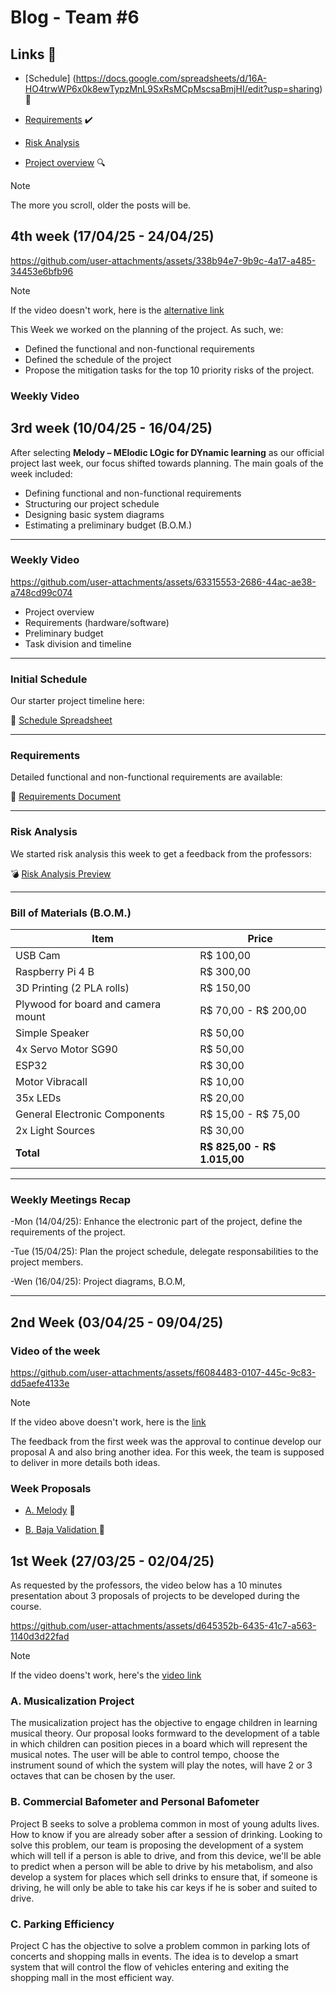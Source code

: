 # Blog - Team #6

## Links 🔗

- [Schedule] (https://docs.google.com/spreadsheets/d/16A-HO4trwWP6x0k8ewTypzMnL9SxRsMCpMscsaBmjHI/edit?usp=sharing) :calendar:

- [Requirements](https://docs.google.com/spreadsheets/d/1Q6yNXRD3ya6egxgR8T8BPecmGC_VNlykp1QTv5MUk90/edit?usp=sharing) ✔️

- [Risk Analysis](https://github.com/IshikawaRasoto/integration-workshop-3/blob/main/docs/RiskAnalysis.md) 

- <a href="https://github.com/IshikawaRasoto/integration-workshop-3/tree/main">Project overview</a> 🔍

> [!NOTE]
> The more you scroll, older the posts will be.

## 4th week (17/04/25 - 24/04/25)

https://github.com/user-attachments/assets/338b94e7-9b9c-4a17-a485-34453e6bfb96

> [!NOTE]
> If the video doesn't work, here is the <a href="https://drive.google.com/file/d/1DF5MuI8baSHS0etINNkh2YdKUNlma0PU/view?usp=sharing">alternative link</a>

This Week we worked on the planning of the project. As such, we:

- Defined the functional and non-functional requirements
- Defined the schedule of the project
- Propose the mitigation tasks for the top 10 priority risks of the project.

### Weekly Video


## 3rd week (10/04/25 - 16/04/25)

After selecting **Melody – MElodic LOgic for DYnamic learning** as our official project last week, our focus shifted towards planning. The main goals of the week included:

- Defining functional and non-functional requirements
- Structuring our project schedule
- Designing basic system diagrams
- Estimating a preliminary budget (B.O.M.)

---

### Weekly Video

https://github.com/user-attachments/assets/63315553-2686-44ac-ae38-a748cd99c074

- Project overview
- Requirements (hardware/software)
- Preliminary budget
- Task division and timeline

---

### Initial Schedule

Our starter project timeline here:  

📌 [Schedule Spreadsheet](https://docs.google.com/spreadsheets/d/1K51avpQig4mYJVM0eIMD89h_2f8xq5VL/edit?usp=sharing&ouid=108155820748050682927&rtpof=true&sd=true)

---

### Requirements

Detailed functional and non-functional requirements are available:  

📄 [Requirements Document](https://github.com/IshikawaRasoto/integration-workshop-3/blob/main/docs/Requirements.md)

---

### Risk Analysis

We started risk analysis this week to get a feedback from the professors:

:bomb: [Risk Analysis Preview ](https://github.com/IshikawaRasoto/integration-workshop-3/blob/main/docs/RiskAnalysis.md)

---

### Bill of Materials (B.O.M.)

| Item                                | Price                   |
| ----------------------------------- | ----------------------- |
| USB Cam                             | R$ 100,00               |
| Raspberry Pi 4 B                    | R$ 300,00               |
| 3D Printing (2 PLA rolls)           | R$ 150,00               |
| Plywood for board and camera mount | R$ 70,00 - R$ 200,00    |
| Simple Speaker                      | R$ 50,00                |
| 4x Servo Motor SG90                 | R$ 50,00                |
| ESP32                               | R$ 30,00                |
| Motor Vibracall                     | R$ 10,00                |
| 35x LEDs                            | R$ 20,00                |
| General Electronic Components       | R$ 15,00 - R$ 75,00     |
| 2x Light Sources                    | R$ 30,00                |
| **Total**                           | **R$ 825,00 - R$ 1.015,00** |

---

### Weekly Meetings Recap

-Mon (14/04/25): Enhance the electronic part of the project, define the requirements of the project.

-Tue (15/04/25): Plan the project schedule, delegate responsabilities to the project members.

-Wen (16/04/25): Project diagrams, B.O.M,


---

## 2nd Week (03/04/25 - 09/04/25)

### Video of the week

https://github.com/user-attachments/assets/f6084483-0107-445c-9c83-dd5aefe4133e

> [!NOTE]
> If the video above doesn't work, here is the <a href="https://drive.google.com/file/d/1AGoXJWrNMAOkMldZtp4LrVlzvFSptPVR/view?usp=drive_link">link</a>

The feedback from the first week was the approval to continue develop our proposal A and also bring another idea. For this week, the team is supposed to deliver in more details both ideas.

### Week Proposals

- <a href="https://github.com/IshikawaRasoto/integration-workshop-3/blob/main/Melody.md">A. Melody</a> 🎵

- <a href="https://github.com/IshikawaRasoto/integration-workshop-3/blob/main/BajaValidation.md">B. Baja Validation </a> 🚙

## 1st Week (27/03/25 - 02/04/25)

As requested by the professors, the video below has a 10 minutes presentation about 3 proposals of projects to be developed during the course.

https://github.com/user-attachments/assets/d645352b-6435-41c7-a563-1140d3d22fad

> [!NOTE]
> If the video doens't work, here's the <a href="https://drive.google.com/file/d/1P5hyUBTmhP22Z2IB0QPu1I9AHRTu6y-r/view?usp=sharing">video link</a>

### A. Musicalization Project

The musicalization project has the objective to engage children in learning musical theory. Our proposal looks formward to the development of a table in which children can position pieces in a board which will represent the musical notes. The user will be able to control tempo, choose the instrument sound of which the system will play the notes, will have 2 or 3 octaves that can be chosen by the user. 

### B. Commercial Bafometer and Personal Bafometer

Project B seeks to solve a problema common in most of young adults lives. How to know if you are already sober after a session of drinking. Looking to solve this problem, our team is proposing the development of a system which will tell if a person is able to drive, and from this device, we'll be able to predict when a person will be able to drive by his metabolism, and also develop a system for places which sell drinks to ensure that, if someone is driving, he will only be able to take his car keys if he is sober and suited to drive.

### C. Parking Efficiency

Project C has the objective to solve a problem common in parking lots of concerts and shopping malls in events. The idea is to develop a smart system that will control the flow of vehicles entering and exiting the shopping mall in the most efficient way. 
